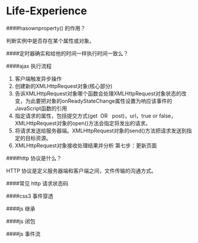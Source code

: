 # Life-Experience

####hasownproperty() 的作用？

判断实例中是否存在某个属性或对象。

####定时器确实和给他的时间一样执行时间一致么？

####ajax 执行流程
1. 客户端触发异步操作 
2. 创建新的XMLHttpRequest对象(核心部分) 
3. 告诉XMLHttpRequest对象哪个函数会处理XMLHttpRequest对象状态的改变，为此要把对象的onReadyStateChange属性设置为响应该事件的JavaScript函数的引用 
4. 指定请求的属性，包括提交方式(get  OR   post)，url，true or false，XMLHttpRequest对象的open()方法会指定将发出的请求。  
5. 将请求发送给服务器端。XMLHttpRequest对象的send()方法把请求发送到指定的目标资源。 
6. XMLHttpRequest对象接收处理结果并分析 第七步：更新页面

####http 协议是什么？

HTTP 协议是定义服务器端和客户端之间，文件传输的沟通方式。

####常见 http 请求状态码

####css3 事件穿透

####js 继承

####js 闭包

####js 事件流
